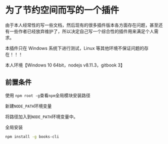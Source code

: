# 为了节约空间而写的一个插件

由于本人经常性的写一些文档，然后现有的很多插件版本各方面存在问题，甚至还有一些作者已经放弃维护了，所以决定自己写一个综合性的插件用来满足个人需求。

本插件只在 Windows 系统下进行测试，Linux 等其他环境不保证问题的存在！！！

本人环境【Windows 10 64bit，nodejs v8.11.3，gitbook 3】

## 前置条件

使用 `npm root -g`查看`npm`全局模块安装路径

新建`NODE_PATH`环境变量

将路径加入到`NODE_PATH`环境变量中。

全局安装

```bash
npm install -g books-cli
```
